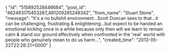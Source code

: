  {
   "id": "515892528446684",
   "post_id": "462493170453287_481209285248342",
   "from_name": "Stuart Stone",
   "message": "It's a no bullshit environment...Scott Duncan sees to that...it can be challenging, frustrating & enlightening...but expect to be handed an emotional kicking once in a while because only then will we learn to remain calm & stand our ground effectively when confronted in the 'real' world with people who genuinely mean to do us harm...",
   "created_time": "2013-05-22T22:26:21+0000"
 }
